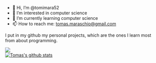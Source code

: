 - 👋 Hi, I’m @tomimara52
- 👀 I’m interested in computer science
- 🌱 I’m currently learning computer science
- 📫 How to reach me: tomas.maraschio@gmail.com

I put in my github my personal projects, which are the ones I learn most from about programming.



<a href="https://github.com/anuraghazra/github-readme-stats"><img align="center" src="https://github-readme-stats.vercel.app/api/top-langs/?username=tomimara52&theme=github_dark&layout=compact&hide_border=true&hide=python" /></a>  
 <a href="https://github.com/anuraghazra/github-readme-stats"><img align="center" src="https://github-readme-stats.vercel.app/api?username=tomimara52&theme=github_dark&hide=contribs,issues&show_icons=true&hide_border=true" alt="Tomas's github stats" /></a>
